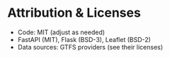 # Attribution & Licenses
- Code: MIT (adjust as needed)
- FastAPI (MIT), Flask (BSD-3), Leaflet (BSD-2)
- Data sources: GTFS providers (see their licenses)